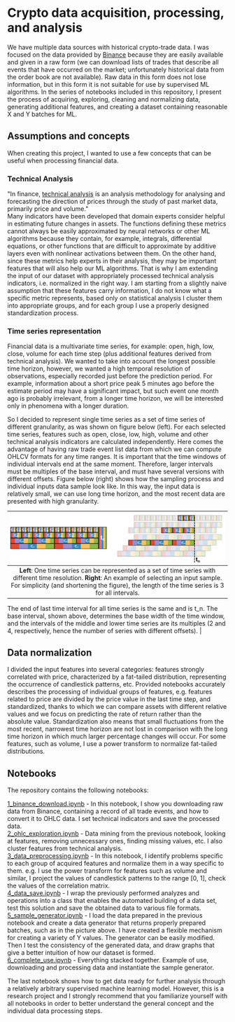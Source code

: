 # Crypto data acquisition, processing, and analysis
We have multiple data sources with historical crypto-trade data. I was focused on the data provided by [Binance](https://data.binance.vision/) because they are easily available and given in a raw form (we can download lists of trades that describe all events that have occurred on the market; unfortunately historical data from the order book are not available).
Raw data in this form does not lose information, but in this form it is not suitable for use by supervised ML algorithms. In the series of notebooks included in this repository, I present the process of acquiring, exploring, cleaning and normalizing data, generating additional features, and creating a dataset containing reasonable X and Y batches for ML.


## Assumptions and concepts
When creating this project, I wanted to use a few concepts that can be useful when processing financial data.

### Technical Analysis

"In finance, [technical analysis](https://en.wikipedia.org/wiki/Technical_analysis) is an analysis methodology for analysing and forecasting the direction of prices through the study of past market data, primarily price and volume."\
Many indicators have been developed that domain experts consider helpful in estimating future changes in assets. The functions defining these metrics cannot always be easily approximated by neural networks or other ML algorithms because they contain, for example, integrals, differential equations, or other functions that are difficult to approximate by additive layers even with nonlinear activations between them. On the other hand, since these metrics help experts in their analysis, they may be important features that will also help our ML algorithms. That is why I am extending the input of our dataset with appropriately processed technical analysis indicators, i.e. normalized in the right way. I am starting from a slightly naive assumption that these features carry information, I do not know what a specific metric represents, based only on statistical analysis I cluster them into appropriate groups, and for each group I use a properly designed standardization process.


### Time series representation
Financial data is a multivariate time series, for example: open, high, low, close, volume for each time step (plus additional features derived from technical analysis). We wanted to take into account the longest possible time horizon, however, we wanted a high temporal resolution of observations, especially recorded just before the prediction period. For example, information about a short price peak 5 minutes ago before the estimate period may have a significant impact, but such event one month ago is probably irrelevant, from a longer time horizon, we will be interested only in phenomena with a longer duration.

So I decided to represent single time series as a set of time series of different granularity, as was shown on figure below (left). 
For each selected time series, features such as open, close, low, high, volume and other technical analysis indicators are calculated independently.
Here comes the advantage of having raw trade event list data from which we can compute OHLCV formats for any time ranges.
It is important that the time windows of individual intervals end at the same moment.
Therefore, larger intervals must be multiples of the base interval, and must have several versions with different offsets.
Figure below (right) shows how the sampling process and individual inputs data sample look like. In this way, the input data is relatively small, we can use long time horizon, and the most recent data are presented with high granularity. 

| ![space-1.jpg](figures/time_series_both.png) |
|:--:|
| **Left**: One time series can be represented as a set of time series with different time resolution. **Right**: An example of selecting an input sample. For simplicity (and shortening the figure), the length of the time series is 3 for all intervals.
The end of last time interval for all time series is the same and is t_n.
The base interval, shown above, determines the base width of the time window,
and the intervals of the middle and lower time series are its multiples (2 and 4, respectively, hence the number of series with different offsets). |



## Data normalization
I divided the input features into several categories: features strongly correlated with price, characterized by a fat-tailed distribution, representing the occurrence of candlestick patterns, etc. Provided notebooks accurately describes the processing of individual groups of features, e.g. features related to price are divided by the price value in the last time step, and standardized, thanks to which we can compare assets with different relative values and we focus on predicting the rate of return rather than the absolute value. Standardization also means that small fluctuations from the most recent, narrowest time horizon are not lost in comparison with the long time horizon in which much larger percentage changes will occur. For some features, such as volume, I use a power transform to normalize fat-tailed distributions.

## Notebooks
The repository contains the following notebooks:

[1_binance_download.ipynb](1_binance_download.ipynb) - In this notebook, I show you downloading raw data from Binance, containing a record of all trade events, and how to convert it to OHLC data. I set technical indicators and save the processed data.\
[2_ohlc_exploration.ipynb](2_ohlc_exploration.ipynb) - Data mining from the previous notebook, looking at features, removing unnecessary ones, finding missing values, etc. I also cluster features from technical analysis.\
[3_data_preprocessing.ipynb](3_data_preprocessing.ipynb) - In this notebook, I identify problems specific to each group of acquired features and normalize them in a way specific to them. e.g.
I use the power transform for features such as volume and similar, I project the values of candlestick patterns to the range [0, 1], check the values of the correlation matrix.\
[4_data_save.ipynb](4_data_save.ipynb) - I wrap the previously performed analyzes and operations into a class that enables the automated building of a data set, test this solution and save the obtained data to various file formats.\
[5_sample_generator.ipynb](5_sample_generator.ipynb) - I load the data prepared in the previous notebook and create a data generator that returns properly prepared batches, such as in the picture above.
I have created a flexible mechanism for creating a variety of Y values. The generator can be easily modified. Then I test the consistency of the generated data, and draw graphs that give a better intuition of how our dataset is formed.\
[6_complete_use.ipynb](6_complete_use.ipynb) - Everything stacked together. Example of use, downloading and processing data and instantiate the sample generator.


The last notebook shows how to get data ready for further analysis through a relatively arbitrary supervised machine learning model. However, this is a research project and I strongly recommend that you familiarize yourself with all notebooks in order to better understand the general concept and the individual data processing steps.